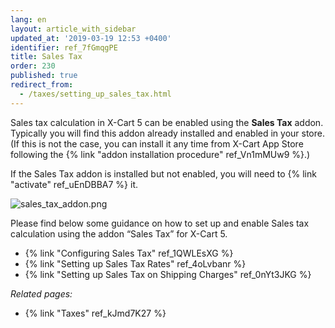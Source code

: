 ```yaml
---
lang: en
layout: article_with_sidebar
updated_at: '2019-03-19 12:53 +0400'
identifier: ref_7fGmqgPE
title: Sales Tax
order: 230
published: true
redirect_from:
  - /taxes/setting_up_sales_tax.html
---
```

Sales tax calculation in X-Cart 5 can be enabled using the **Sales Tax** addon. Typically you will find this addon already installed and enabled in your store. (If this is not the case, you can install it any time from X-Cart App Store following the {% link "addon installation procedure" ref_Vn1mMUw9 %}.) 

If the Sales Tax addon is installed but not enabled, you will need to {% link "activate" ref_uEnDBBA7 %} it. 

![sales_tax_addon.png]({{site.baseurl}}/attachments/ref_7fGmqgPE/sales_tax_addon.png)

Please find below some guidance on how to set up and enable Sales tax calculation using the addon “Sales Tax” for X-Cart 5. 

*  {% link "Configuring Sales Tax" ref_1QWLEsXG %}
*  {% link "Setting up Sales Tax Rates" ref_4oLvbanr %}
*  {% link "Setting up Sales Tax on Shipping Charges" ref_0nYt3JKG %}


_Related pages:_

*   {% link "Taxes" ref_kJmd7K27 %}

